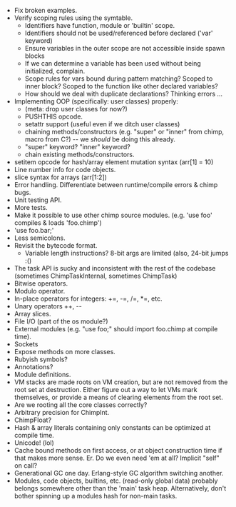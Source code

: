 * Fix broken examples.
* Verify scoping rules using the symtable.
  * Identifiers have function, module or 'builtin' scope.
  * Identifiers should not be used/referenced before declared ('var' keyword)
  * Ensure variables in the outer scope are not accessible inside spawn blocks
  * If we can determine a variable has been used without being initialized,
    complain.
  * Scope rules for vars bound during pattern matching? Scoped to inner block?
    Scoped to the function like other declared variables?
  * How should we deal with duplicate declarations? Thinking errors ...
* Implementing OOP (specifically: user classes) properly:
  * (meta: drop user classes for now?)
  * PUSHTHIS opcode.
  * setattr support (useful even if we ditch user classes)
  * chaining methods/constructors (e.g. "super" or "inner" from chimp,
macro from C?) -- we *should* be doing this already.
  * "super" keyword? "inner" keyword?
  * chain existing methods/constructors.
* setitem opcode for hash/array element mutation syntax (arr[1] = 10)
* Line number info for code objects.
* slice syntax for arrays (arr[1:2])
* Error handling. Differentiate between runtime/compile errors & chimp bugs.
* Unit testing API.
* More tests.
* Make it possible to use other chimp source modules.
  (e.g. 'use foo' compiles & loads 'foo.chimp')
* 'use foo.bar;'
* Less semicolons.
* Revisit the bytecode format.
  - Variable length instructions? 8-bit args are limited (also, 24-bit jumps :()
* The task API is sucky and inconsistent with the rest of the codebase
  (sometimes ChimpTaskInternal, sometimes ChimpTask)
* Bitwise operators.
* Modulo operator.
* In-place operators for integers: +=, -=, /=, \*=, etc.
* Unary operators ++, --
* Array slices.
* File I/O (part of the os module?)
* External modules (e.g. "use foo;" should import foo.chimp at compile time).
* Sockets
* Expose methods on more classes.
* Rubyish symbols?
* Annotations?
* Module definitions.
* VM stacks are made roots on VM creation, but are not removed from the root
  set at destruction. Either figure out a way to let VMs mark themselves, or
  provide a means of clearing elements from the root set.
* Are we rooting all the core classes correctly?
* Arbitrary precision for ChimpInt.
* ChimpFloat?
* Hash & array literals containing only constants can be optimized at compile time.
* Unicode! (lol)
* Cache bound methods on first access, or at object construction time if
  that makes more sense. Er. Do we even need 'em at all?
  Implicit "self" on call?
* Generational GC one day. Erlang-style GC algorithm switching another.
* Modules, code objects, builtins, etc. (read-only global data) probably
  belongs somewhere other than the 'main' task heap. Alternatively, don't
  bother spinning up a modules hash for non-main tasks.

